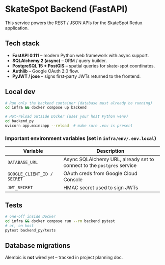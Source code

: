 # SkateSpot Backend (FastAPI)

This service powers the REST / JSON APIs for the SkateSpot Redux application.

## Tech stack

- **FastAPI 0.111** – modern Python web framework with async support.
- **SQLAlchemy 2 (async)** – ORM / query builder.
- **PostgreSQL 15 + PostGIS** – spatial queries for skate-spot coordinates.
- **Authlib** – Google OAuth 2.0 flow.
- **PyJWT / jose** – signs first-party JWTs returned to the frontend.

## Local dev

```bash
# Run only the backend container (database must already be running)
cd infra && docker compose up backend

# Hot-reload outside Docker (uses your host Python venv)
cd backend_py
uvicorn app.main:app --reload  # make sure .env is present
```

### Important environment variables (set in `infra/env/.env.local`)

| Variable                    | Description                                                            |
| --------------------------- | ---------------------------------------------------------------------- |
| `DATABASE_URL`              | Async SQLAlchemy URL, already set to connect to the `postgres` service |
| `GOOGLE_CLIENT_ID / SECRET` | OAuth creds from Google Cloud Console                                  |
| `JWT_SECRET`                | HMAC secret used to sign JWTs                                          |

## Tests

```bash
# one-off inside Docker
cd infra && docker compose run --rm backend pytest
# or, on host
pytest backend_py/tests
```

## Database migrations

Alembic is **not** wired yet – tracked in project planning doc.
